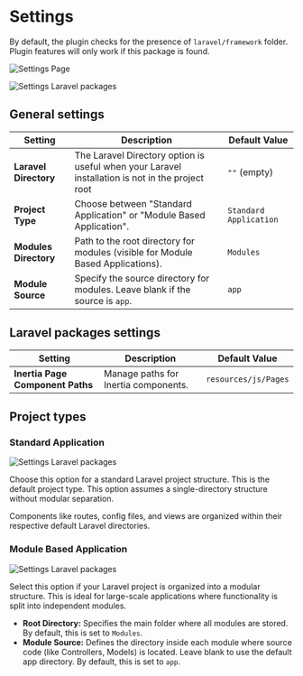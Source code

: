 # Settings

By default, the plugin checks for the presence of `laravel/framework` folder.
Plugin features will only work if this package is found.

![Settings Page](./images/settings/project-type-standard-application.png)

![Settings Laravel packages](./images/settings/laravel-packages-settings.png)
## General settings

| Setting                 | Description                                                                                  | Default Value         |
|-------------------------|----------------------------------------------------------------------------------------------|-----------------------|
| **Laravel Directory**   | The Laravel Directory option is useful when your Laravel installation is not in the project root      | `""` (empty)          |
| **Project Type**        | Choose between "Standard Application" or "Module Based Application".                       | `Standard Application`|
| **Modules Directory**   | Path to the root directory for modules (visible for Module Based Applications).            | `Modules`             |
| **Module Source**       | Specify the source directory for modules. Leave blank if the source is `app`.              | `app`                 |

## Laravel packages settings

| Setting                           | Description                                                       | Default Value                |
|-----------------------------------|-------------------------------------------------------------------|------------------------------|
| **Inertia Page Component Paths**  | Manage paths for Inertia components. | `resources/js/Pages`         |

## Project types

### Standard Application
![Settings Laravel packages](./images/settings/project-type-standard-application.png)

Choose this option for a standard Laravel project structure.
This is the default project type.
This option assumes a single-directory structure without modular separation.

Components like routes, config files, and views are organized within their respective default Laravel directories.



### Module Based Application
![Settings Laravel packages](./images/settings/project-type-module.png)

Select this option if your Laravel project is organized into a modular structure.
This is ideal for large-scale applications where functionality is split into independent modules.

- **Root Directory:** Specifies the main folder where all modules are stored. By default, this is set to `Modules`.
- **Module Source:** Defines the directory inside each module where source code (like Controllers, Models) is located.
Leave blank to use the default app directory. By default, this is set to `app`.